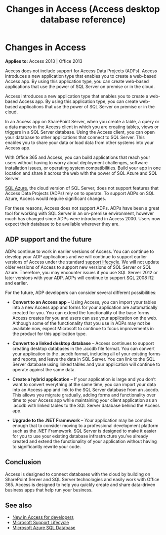 ﻿---
title: Changes in Access (Access desktop database reference)
TOCTitle: Changes in Access
ms:assetid: 8dfc5fc9-a6a7-4a91-8e97-c3874e9b880f
ms:mtpsurl: https://msdn.microsoft.com/library/JJ618413(v=office.15)
ms:contentKeyID: 49106417
ms.date: 09/18/2015
mtps_version: v=office.15
---

# Changes in Access

**Applies to:** Access 2013 | Office 2013

Access does not include support for Access Data Projects (ADPs). Access introduces a new application type that enables you to create a web-based Access app. By using this application type, you can create web-based applications that use the power of SQL Server on premise or in the cloud.

Access introduces a new application type that enables you to create a web-based Access app. By using this application type, you can create web-based applications that use the power of SQL Server on premise or in the cloud.

In an Access app on SharePoint Server, when you create a table, a query or a data macro in the Access client in which you are creating tables, views or triggers in a SQL Server database. Using the Access client, you can open your database to other applications that connect to SQL Server. This enables you to share your data or load data from other systems into your Access app.

With Office 365 and Access, you can build applications that reach your users without having to worry about deployment challenges, software installation issues, or operating system compatibilities. Build your app in one location and share it across the web with the power of SQL Azure and SQL Server.

[SQL Azure](https://msdn.microsoft.com/library/azure/ee336279.aspx), the cloud version of SQL Server, does not support features that Access Data Projects (ADPs) rely on to operate. To support ADPs on SQL Azure, Access would require significant changes.

For these reasons, Access does not support ADPs. ADPs have been a great tool for working with SQL Server in an on-premise environment, however much has changed since ADPs were introduced in Access 2000. Users now expect their database to be available wherever they are.

## ADP support and the future

ADPs continue to work in earlier versions of Access. You can continue to develop your ADP applications and we will continue to support earlier versions of Access under the standard [support lifecycle](https://support.microsoft.com/gp/lifeselect). We will not update older versions of Access to support new versions of SQL Server or SQL Azure. Therefore, you may encounter issues if you use SQL Server 2012 or later versions with your ADP. ADPs will continue to support SQL 2008 R2 and earlier.

For the future, ADP developers can consider several different possibilities:

- **Convert to an Access app** – Using Access, you can import your tables into a new Access app and forms for your application are automatically created for you. You can extend the functionality of the base forms Access creates for you and users can use your application on the web. Although some of the functionality that you use in ADPs may not be available now, expect Microsoft to continue to focus improvements in the product for this application type.

- **Convert to a linked desktop database** – Access continues to support creating desktop databases in the .accdb file format. You can convert your application to the .accdb format, including all of your existing forms and reports, and leave the data in SQL Server. You can link to the SQL Server database using linked tables and your application will continue to operate against the same data.

- **Create a hybrid application** – If your application is large and you don’t want to convert everything at the same time, you can import your data into an Access app and link to the SQL Server database from an .accdb. This allows you migrate gradually, adding forms and functionality over time to your Access app while maintaining your client application as an .accdb with linked tables to the SQL Server database behind the Access app.

- **Upgrade to the .NET Framework** – Your application may be complex enough that to consider moving to a professional development platform such as the .NET Framework. SQL Server is designed to make it easier for you to use your existing database infrastructure you’ve already created and extend the functionality of your application without having to significantly rewrite your code.

## Conclusion

Access is designed to connect databases with the cloud by building on SharePoint Server and SQL Server technologies and easily work with Office 365. Access is designed to help you quickly create and share data-driven business apps that help run your business.

## See also

- [New in Access for developers](https://msdn.microsoft.com/library/jj250134\(v=office.15\))
- [Microsoft Support Lifecycle](https://support.microsoft.com/lifecycle/)
- [Microsoft Azure SQL Database](https://msdn.microsoft.com/library/azure/ee336279.aspx)

